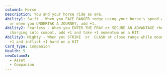```yaml
---
column1: Horse
Description: You and your horse ride as one.
Ability1: Swift - When you FACE DANGER +edge using your horse's speed and grace,
  or when you UNDERTAK A JOURNEY, add +1.
Ability2: Fearless - When you ENTER THE FRAY or SECURE AN ADVANTAGE +heart by
  charging into combat, add +1 and take +1 momentum on a HIT.
Ability3: Mighty - When you STRIKE  or  CLASH at close range while mounted, add
  +1 and inflict +1 hard on a HIT
Card_Type: Companion
Health: 5
newColumn8:
  - Asset
  - Companion
---
```

